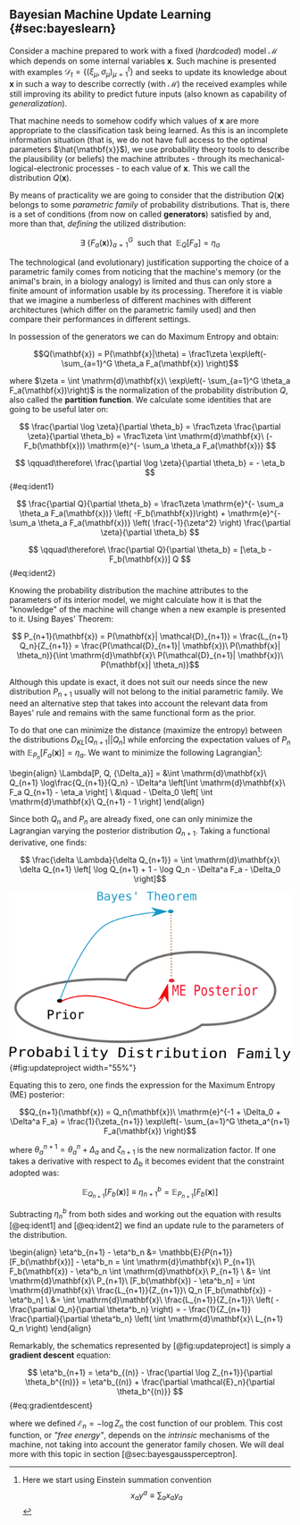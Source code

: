 
## Bayesian Machine Update Learning  {#sec:bayeslearn}

Consider a machine prepared to work with a fixed (*hardcoded*) model $\mathcal{M}$ which depends on some internal variables $\mathbf{x}$. Such machine is presented with examples $\mathcal{D}_t = \left\{ (\xi_\mu, \sigma_\mu)_{\mu=1}^t \right\}$ and seeks to update its knowledge about $\mathbf{x}$ in such a way to describe correctly (with $\mathcal{M}$) the received examples while still improving its ability to predict future inputs (also known as capability of *generalization*).

That machine needs to somehow codify which values of $\mathbf{x}$ are more appropriate to the classification task being learned. As this is an incomplete information situation (that is, we do not have full access to the optimal parameters $\hat{\mathbf{x}}$), we use probability theory tools to describe the plausibility (or beliefs) the machine attributes - through its mechanical-logical-electronic processes - to each value of $\mathbf{x}$. This we call the distribution $Q(\mathbf{x})$.

By means of practicality we are going to consider that the distribution $Q(\mathbf{x})$ belongs to some *parametric family* of probability distributions. That is, there is a set of conditions (from now on called **generators**) satisfied by and, more than that, *defining* the utilized distribution:

$$ \exists\ \{F_a(\mathbf{x})\}_{a=1}^G\ \ \text{such that} \ \ \mathbb{E}_Q[F_a] = \eta_a $$

The technological (and evolutionary) justification supporting the choice of a parametric family comes from noticing that the machine's memory (or the animal's brain, in a biology analogy) is limited and thus can only store a finite amount of information usable by its processing. Therefore it is viable that we imagine a numberless of different machines with different architectures (which differ on the parametric family used) and then compare their performances in different settings.

In possession of the generators we can do Maximum Entropy and obtain:

$$Q(\mathbf{x}) = P(\mathbf{x}|\theta) = \frac1\zeta \exp\left(- \sum_{a=1}^G \theta_a F_a(\mathbf{x}) \right)$$

where $\zeta = \int \mathrm{d}\mathbf{x}\ \exp\left(- \sum_{a=1}^G \theta_a F_a(\mathbf{x})\right)$ is the normalization of the probability distribution $Q$, also called the **partition function**. We calculate some identities that are going to be useful later on:

$$  \frac{\partial \log \zeta}{\partial \theta_b} = \frac1\zeta \frac{\partial \zeta}{\partial \theta_b} = \frac1\zeta \int \mathrm{d}\mathbf{x}\ (-F_b(\mathbf{x})) \mathrm{e}^{- \sum_a \theta_a F_a(\mathbf{x})} $$

$$ \qquad\therefore\ \frac{\partial \log \zeta}{\partial \theta_b} = - \eta_b $$ {#eq:ident1}

$$  \frac{\partial Q}{\partial \theta_b} = \frac1\zeta \mathrm{e}^{- \sum_a \theta_a F_a(\mathbf{x})} \left( -F_b(\mathbf{x})\right) +  \mathrm{e}^{- \sum_a \theta_a F_a(\mathbf{x})} \left( \frac{-1}{\zeta^2} \right) \frac{\partial \zeta}{\partial \theta_b} $$

$$ \qquad\therefore\ \frac{\partial Q}{\partial \theta_b} = [\eta_b - F_b(\mathbf{x})] Q $$ {#eq:ident2}

Knowing the probability distribution the machine attributes to the parameters of its interior model, we might calculate how it is that the "knowledge" of the machine will change when a new example is presented to it. Using Bayes' Theorem:

$$ P_{n+1}(\mathbf{x}) = P(\mathbf{x}| \mathcal{D}_{n+1}) = \frac{L_{n+1} Q_n}{Z_{n+1}} = \frac{P(\mathcal{D}_{n+1}| \mathbf{x})\ P(\mathbf{x}| \theta_n)}{\int \mathrm{d}\mathbf{x}\ P(\mathcal{D}_{n+1}| \mathbf{x})\ P(\mathbf{x}| \theta_n)}$$

Although this update is exact, it does not suit our needs since the new distribution $P_{n+1}$ usually will not belong to the initial parametric family. We need an alternative step that takes into account the relevant data from Bayes' rule and remains with the same functional form as the prior.

To do that one can minimize the distance (maximize the entropy) between the distributions $D_{KL}[Q_{n+1}||Q_n]$ while enforcing the expectation values of $P_n$ with $\mathbb{E}_{P_n}[F_a(\mathbf{x})] = \eta_a$. We want to minimize the following Lagrangian[^einstein-summation]:


\begin{align}
     \Lambda[P, Q, \{\Delta_a\}] = &\int \mathrm{d}\mathbf{x}\ Q_{n+1} \log\frac{Q_{n+1}}{Q_n} - \Delta^a \left[\int \mathrm{d}\mathbf{x}\ F_a Q_{n+1} - \eta_a \right] \\
    &\quad - \Delta_0 \left[ \int \mathrm{d}\mathbf{x}\ Q_{n+1} - 1 \right]
\end{align}

Since both $Q_n$ and $P_n$ are already fixed, one can only minimize the Lagrangian varying the posterior distribution $Q_{n+1}$. Taking a functional derivative, one finds:

$$ \frac{\delta \Lambda}{\delta Q_{n+1}} = \int \mathrm{d}\mathbf{x}\ \delta Q_{n+1} \left[ \log Q_{n+1} + 1 - \log Q_n - \Delta^a F_a - \Delta_0 \right]$$

![Schematic representation of the update procedure done to revise the distribution $Q_n$. It goes as follows: one uses Bayes' Theorem (blue path) to get the new constraints and then updates the distribution through maximum entropy (red path), therefore minimizing the distance relative to the prior while enforcing the new expected values of the posterior.](images/em-updateproject.png){#fig:updateproject width="55%"}

Equating this to zero, one finds the expression for the Maximum Entropy (ME) posterior:

$$Q_{n+1}(\mathbf{x}) = Q_n(\mathbf{x})\ \mathrm{e}^{-1 + \Delta_0 + \Delta^a F_a} = \frac{1}{\zeta_{n+1}} \exp\left(- \sum_{a=1}^G \theta_a^{n+1} F_a(\mathbf{x}) \right)$$

where $\theta^{n+1}_a = \theta^n_a + \Delta_a$ and $\zeta_{n+1}$ is the
new normalization factor. If one takes a derivative with respect to
$\Delta_b$ it becomes evident that the constraint adopted was:

$$\mathbb{E}_{Q_{n+1}}[F_b(\mathbf{x})] \equiv \eta^b_{n+1} = \mathbb{E}_{P_{n+1}}[F_b(\mathbf{x})]$$

Subtracting $\eta^b_n$ from both sides and working out the equation with
results [@eq:ident1] and [@eq:ident2] we find an update rule to the parameters of the distribution.

\begin{align}
  \eta^b_{n+1} - \eta^b_n &= \mathbb{E}_{P_{n+1}}[F_b(\mathbf{x})] - \eta^b_n =  \int \mathrm{d}\mathbf{x}\ P_{n+1}\ F_b(\mathbf{x}) -  \eta^b_n \int \mathrm{d}\mathbf{x}\ P_{n+1} \\
  &= \int \mathrm{d}\mathbf{x}\ P_{n+1}\ [F_b(\mathbf{x}) -  \eta^b_n] = \int \mathrm{d}\mathbf{x}\ \frac{L_{n+1}}{Z_{n+1}}\ Q_n [F_b(\mathbf{x}) -  \eta^b_n] \\
  &=  \int \mathrm{d}\mathbf{x}\ \frac{L_{n+1}}{Z_{n+1}}\ \left( - \frac{\partial Q_n}{\partial \theta^b_n} \right) = - \frac{1}{Z_{n+1}} \frac{\partial}{\partial \theta^b_n} \left( \int \mathrm{d}\mathbf{x}\ L_{n+1} Q_n \right)
\end{align}

Remarkably, the schematics represented by [@fig:updateproject] is simply a **gradient descent** equation:

$$ \eta^b_{n+1} = \eta^b_{(n)} - \frac{\partial \log Z_{n+1}}{\partial \theta_b^{(n)}} = \eta^b_{(n)} + \frac{\partial \mathcal{E}_n}{\partial \theta_b^{(n)}} $$ {#eq:gradientdescent}

where we defined $\mathcal{E}_n = - \log Z_n$ the cost function of our problem. This cost function, or *"free energy"*, depends on the *intrinsic* mechanisms of the machine, not taking into account the generator family chosen. We will deal more with this topic in section [@sec:bayesgaussperceptron].


[^einstein-summation]:

    Here we start using Einstein summation convention $$ x_a y^a \equiv \sum_a x_a y_a $$
